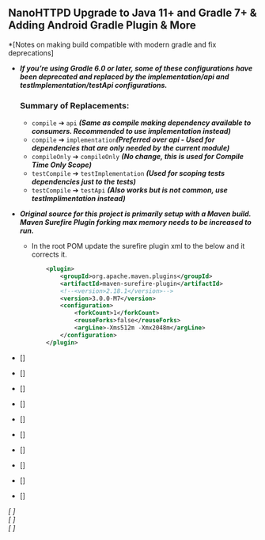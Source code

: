 ## NanoHTTPD Upgrade to Java 11+ and Gradle 7+ & Adding Android Gradle Plugin & More
*[Notes on making build compatible with modern gradle and fix deprecations] 
- ***If you’re using Gradle 6.0 or later, some of these configurations have been deprecated and replaced by the implementation/api and testImplementation/testApi configurations.***  
    ### Summary of Replacements:
    - `compile` ➔ `api` ***(Same as compile making dependency available to consumers. Recommended to use implementation instead)***
    - `compile` ➔ `implementation`***(Preferred over api - Used for dependencies that are only needed by the current module)***
    - `compileOnly` ➔ `compileOnly` ***(No change, this is used for Compile Time Only Scope)***
    - `testCompile` ➔ `testImplementation` ***(Used for scoping tests dependencies just to the tests)***
    - `testCompile` ➔ `testApi` ***(Also works but is not common, use testImplimentation instead)***
 
- ***Original source for this project is primarily setup with a Maven build. Maven Surefire Plugin forking max memory needs to be increased to run.***  
    - In the root POM update the surefire plugin xml to the below and it corrects it.  
        ```xml
            <plugin>
				<groupId>org.apache.maven.plugins</groupId>
				<artifactId>maven-surefire-plugin</artifactId>
				<!--<version>2.18.1</version>-->
				<version>3.0.0-M7</version>
				<configuration>
					<forkCount>1</forkCount>
					<reuseForks>false</reuseForks>
					<argLine>-Xms512m -Xmx2048m</argLine>
				</configuration>
			</plugin>
        ```
- [] 
- [] 
- [] 
- [] 
- [] 
- [] 
- [] 
- [] 
- [] 
- [] 

*[ ]*  
*[ ]*  
*[ ]*  